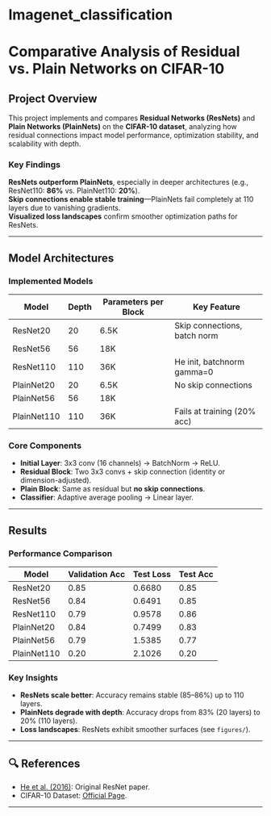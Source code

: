 # Imagenet_classification
# **Comparative Analysis of Residual vs. Plain Networks on CIFAR-10**  

##  Project Overview  
This project implements and compares **Residual Networks (ResNets)** and **Plain Networks (PlainNets)** on the **CIFAR-10 dataset**, analyzing how residual connections impact model performance, optimization stability, and scalability with depth.  

### **Key Findings**  
**ResNets outperform PlainNets**, especially in deeper architectures (e.g., ResNet110: **86%** vs. PlainNet110: **20%**).  
**Skip connections enable stable training**—PlainNets fail completely at 110 layers due to vanishing gradients.  
**Visualized loss landscapes** confirm smoother optimization paths for ResNets.  

---

##  Model Architectures
### Implemented Models 
| Model       | Depth | Parameters per Block | Key Feature                     |
|-------------|-------|----------------------|---------------------------------|
| ResNet20    | 20    | 6.5K                 | Skip connections, batch norm    |
| ResNet56    | 56    | 18K                  |                                 |
| ResNet110   | 110   | 36K                  | He init, batchnorm gamma=0     |
| PlainNet20  | 20    | 6.5K                 | No skip connections            |
| PlainNet56  | 56    | 18K                  |                                 |
| PlainNet110 | 110   | 36K                  | Fails at training (20% acc)    |

### Core Components 
- **Initial Layer**: 3x3 conv (16 channels) → BatchNorm → ReLU.  
- **Residual Block**: Two 3x3 convs + skip connection (identity or dimension-adjusted).  
- **Plain Block**: Same as residual but **no skip connections**.  
- **Classifier**: Adaptive average pooling → Linear layer.  

---

##  Results
### **Performance Comparison**  
| Model       | Validation Acc | Test Loss | Test Acc |
|-------------|---------------|-----------|----------|
| ResNet20    | 0.85          | 0.6680    | 0.85     |
| ResNet56    | 0.84          | 0.6491    | 0.85     |
| ResNet110   | 0.79          | 0.9578    | 0.86     |
| PlainNet20  | 0.84          | 0.7499    | 0.83     |
| PlainNet56  | 0.79          | 1.5385    | 0.77     |
| PlainNet110 | 0.20          | 2.1026    | 0.20     |

### **Key Insights**  
- **ResNets scale better**: Accuracy remains stable (85–86%) up to 110 layers.  
- **PlainNets degrade with depth**: Accuracy drops from 83% (20 layers) to 20% (110 layers).  
- **Loss landscapes**: ResNets exhibit smoother surfaces (see `figures/`).  
---

## **🔍 References**  
- [He et al. (2016)](https://arxiv.org/abs/1512.03385): Original ResNet paper.  
- CIFAR-10 Dataset: [Official Page](https://www.cs.toronto.edu/~kriz/cifar.html).  

---
